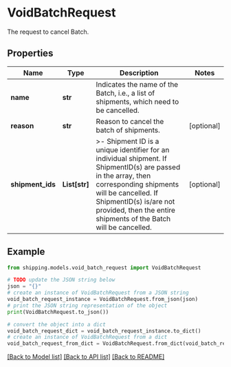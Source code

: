 # VoidBatchRequest

The request to cancel Batch.

## Properties

Name | Type | Description | Notes
------------ | ------------- | ------------- | -------------
**name** | **str** | Indicates the name of the Batch, i.e., a list of shipments, which need to be cancelled. | 
**reason** | **str** | Reason to cancel the batch of shipments. | [optional] 
**shipment_ids** | **List[str]** | &gt;- Shipment ID is a unique identifier for an individual shipment. If ShipmentID(s) are passed in the array, then corresponding shipments will be cancelled. If ShipmentID(s) is/are not provided, then the entire shipments of the Batch will be cancelled. | [optional] 

## Example

```python
from shipping.models.void_batch_request import VoidBatchRequest

# TODO update the JSON string below
json = "{}"
# create an instance of VoidBatchRequest from a JSON string
void_batch_request_instance = VoidBatchRequest.from_json(json)
# print the JSON string representation of the object
print(VoidBatchRequest.to_json())

# convert the object into a dict
void_batch_request_dict = void_batch_request_instance.to_dict()
# create an instance of VoidBatchRequest from a dict
void_batch_request_from_dict = VoidBatchRequest.from_dict(void_batch_request_dict)
```
[[Back to Model list]](../README.md#documentation-for-models) [[Back to API list]](../README.md#documentation-for-api-endpoints) [[Back to README]](../README.md)


